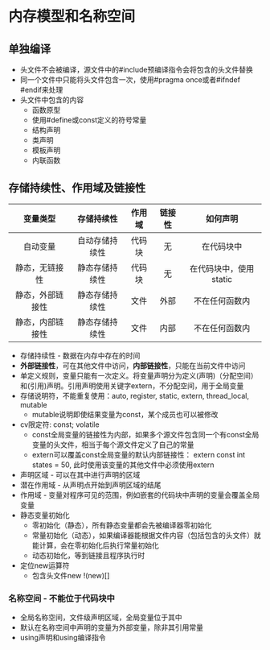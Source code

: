 # 内存模型和名称空间

## 单独编译
- 头文件不会被编译，源文件中的#include预编译指令会将包含的头文件替换
- 同一个文件中只能将头文件包含一次，使用#pragma once或者#ifndef #endif来处理
- 头文件中包含的内容
    - 函数原型
    - 使用#define或const定义的符号常量
    - 结构声明
    - 类声明
    - 模板声明
    - 内联函数

## 存储持续性、作用域及链接性

| 变量类型 | 存储持续性 | 作用域 | 链接性 | 如何声明 |
|:-:|:-:|:-:|:-:|:-:|
|自动变量| 自动存储持续性 | 代码块 | 无 | 在代码块中 |
|静态，无链接性| 静态存储持续性 | 代码块 | 无 | 在代码块中，使用static |
|静态，外部链接性| 静态存储持续性 | 文件 | 外部 | 不在任何函数内 |
|静态，内部链接性| 静态存储持续性 | 文件 | 内部 | 不在任何函数内 |

- 存储持续性 - 数据在内存中存在的时间
- **外部链接性**，可在其他文件中访问，**内部链接性**，只能在当前文件中访问
- 单定义规则，变量只能有一次定义。将变量声明分为定义(声明)（分配空间）和(引用)声明。引用声明使用关键字extern，不分配空间，用于全局变量
- 存储说明符，不能重复使用：auto, register, static, extern, thread_local, mutable
    - mutable说明即使结果变量为const，某个成员也可以被修改
- cv限定符: const; volatile
    - const全局变量的链接性为内部，如果多个源文件包含同一个有const全局变量的头文件，相当于每个源文件定义了自己的常量
    - extern可以覆盖const全局变量的默认内部链接性： extern const int states = 50, 此时使用该变量的其他文件中必须使用extern
- 声明区域 - 可以在其中进行声明的区域
- 潜在作用域 - 从声明点开始到声明区域的结尾
- 作用域 - 变量对程序可见的范围，例如嵌套的代码块中声明的变量会覆盖全局变量
- 静态变量初始化
    - 零初始化（静态），所有静态变量都会先被编译器零初始化
    - 常量初始化（动态），如果编译器能根据文件内容（包括包含的头文件）就能计算，会在零初始化后执行常量初始化
    - 动态初始化，等到链接且程序执行时
- 定位new运算符
    - 包含头文件new
!(new)[]
### 名称空间 - 不能位于代码块中
- 全局名称空间，文件级声明区域，全局变量位于其中
- 默认在名称空间中声明的变量为外部变量，除非其引用常量
- using声明和using编译指令
